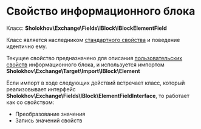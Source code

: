 # Свойство информационного блока

Класс: **Sholokhov\Exchange\Fields\IBlock\IBlockElementField**

Класс является наследником [стандартного свойства](/2.1.x/guide/map/) и поведение идентично ему.

Текущее свойство предназначено для описания [пользовательских свойств](https://dev.1c-bitrix.ru/learning/course/index.php?COURSE_ID=43&LESSON_ID=3399) информационного блока,
и используется импортом **Sholokhov\Exchange\Target\Import\IBlock\Element**

Если импорт в ходе следующих действий встречает класс, который реализовывает интерфейс **Sholokhov\Exchange\Fields\IBlock\ElementFieldInterface**, то работает как со свойством:
- Преобразование значения
- Запись значений свойств
